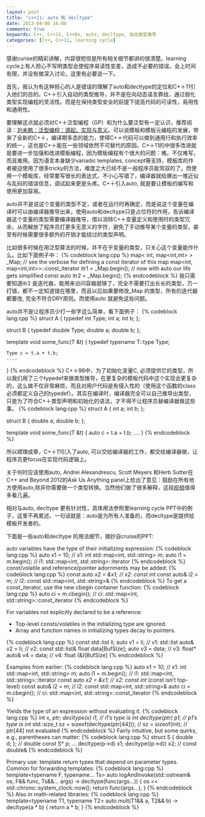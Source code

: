 ```yaml
---
layout: post
title: "c++11: auto 和 decltype"
date: 2013-04-06 16:00
comments: true
keywords: C++, C++11, C++0x, auto, decltype, 自动类型推导
categories: [C++, C++11, learning cycle]
---
```


感谢curise的精彩讲解，内容很短但是所有相关细节都讲的很清楚。learning cycle上有人担心不写明类型会使程序易读性变差，造成不必要的错误。会上时间有限，并没有做深入讨论，这里有必要说一下。
<!-- more -->

首先，我认为有这种担心的人是错误的理解了auto和decltype的定位和C+＋11引入他们的目的。C+＋引入自动的类型推导，并不是在向动态语言靠拢，通过弱化类型实现编程的灵活性。而是在保持类型安全的前提下提高代码的可读性，易用性和通用性。

要理解这点就必须对C+＋泛型编程（GP）和为什么要泛型有一定认识，推荐阅读：[刘未鹏：泛型编程：源起、实现与意义](http://blog.csdn.net/pongba/article/details/2544894)。可以说模板和模板元编程的发展，带来了全新的C+＋，编译期多态的能力，使得C+＋代码可以做到通用行和执行效率的统一，这也是C+＋能在一些领域依然不可替代的原因。C+＋11的中很多改进就是要进一步加强和改进模板编程，因为模板编程有个很大的问题：难。不仅难写，而且难用。因为语言本身缺少variadic templates, concept等支持，模板库的作者被迫使用了很多tricky的方法，难度之大已经不是一般程序员能驾驭的了。而使用一个模板库，经常要写很长的表达式，不小心写错了，编译器就给爆出一堆近似与乱码的错误信息，调试起来更是头疼。C+＋引入auto, 就是要让模板的编写和使用更加容易。

auto并不是说这个变量的类型不定，或者在运行时再确定，而是说这个变量在编译时可以由编译器推导出来，使用auto和decltype只是占位符的作用，告诉编译器这个变量的类型需要编译器推导，借以消除C+＋变量定义和使用时的类型冗余，从而解放了程序员打更多无意义的字符，避免了手动推导某个变量的类型，甚至有时候需要很多额外的开销才能绕过的类型声明。

比如很多时候在用泛型算法的时候，并不在乎变量的类型，只关心这个变量能作什么。比如下面例子中：
{% codeblock lang:cpp %}
map< int, map<int,int> > _Map;
// see the verbose for defining a const iterator of this map
map<int, map<int,int>>::const_iterator itr1 = _Map.begin();
// now with auto our life gets simplified
const auto itr2 = _Map.begin(); 
{% endcodeblock %}
我只需要知道itr2 是迭代器，能用来访问容器就够了，完全不需要打出长长的类型，万一打错，都不一定知道错在哪里，而且以后如果要修改_Map 的类型，所有的迭代器都要改, 完全不符合DRY原则。而使用auto 就避免这些问题。

auto并不是让程序员少打一些字这么简单，看下面例子：
{% codeblock lang:cpp %}
struct A
{
    typedef int Type;
    int a;
    int b;
};

struct B
{
   typedef double Type;
   double a;
   double b;
};

template<T>
void some_func(T &t)
{
    typedef typename T::type Type;

    Type c = t.a + t.b;
    ....
}
{% endcodeblock %}
C+＋98中，为了初始化变量C, 必须提供它的类型，所以我们用了三个typedef来做类型推导，在更复杂的模板代码中这个实现会更复杂的，这么做不仅非常麻烦，而且对用户代码是有侵入性的（使用这个函数的class 必须都定义自己的typedef）。其实在编译时，编译器完全可以自己推导出类型，只是为了符合C+＋类型声明和初始化的语法，才不得不让程序员替编译器做这些事。
{% codeblock lang:cpp %}
struct A
{
    int a;
    int b;
};

struct B
{
   double a;
   double b;
};

template<T>
void some_func(T &t)
{
    auto c = t.a + t.b;
    ....
}
{% endcodeblock %}

所以顺理成章，C+＋11引入了auto, 可以交给编译器的工作，都交给编译器做，让程序员更focus在实现代码逻辑上。

关于何时应该使用auto, Andrei Alexandrescu, Scott Meyers 和Herb Sutter在C++ and Beyond 2012的Ask Us Anything panel上给出了意见：鼓励在所有地方使用auto,除非你需要做一个类型转换。当然他们做了很多解释，这段[视频](http://channel9.msdn.com/Shows/Going+Deep/C-and-Beyond-2012-Scott-Andrei-and-Herb-Ask-Us-Anything#time=25m03s)值得多看几遍。

相对与auto, decltype 更有针对性，具体用法参照里learning cycle PPT中的例子，这里不再累述。一句话就是：auto是为所有人准备的，而decltype是提供给模板开发者的。

下面是一些auto和decltype 的用法细节，摘抄自cruise的PPT:

auto variables have the type of their initializing expression:
{% codeblock lang:cpp %}
auto x1 = 10;
// x1: int
std::map<int, std::string> m;
auto i1 = m.begin();
// i1: std::map<int, std::string>::iterator
{% endcodeblock %}
const/volatile and reference/pointer adornments may be added:
{% codeblock lang:cpp %}
const auto *x2 = &x1; // x2: const int*
const auto& i2 = m; // i2: const std::map<int, std::string>&
{% endcodeblock %}
To get a const_iterator, use the new cbegin container function:
{% codeblock lang:cpp %}
auto ci = m.cbegin();
// ci: std::map<int, std::string>::const_iterator
{% endcodeblock %}

For variables not explicitly declared to be a reference:

* Top-level consts/volatiles in the initializing type are ignored.
* Array and function names in initializing types decay to pointers.

{% codeblock lang:cpp %}
const std::list<int> li;
auto v1 = li;
// v1: std::list<int>
auto& v2 = li;
// v2: const std::list<int>&
float data[BufSize];
auto v3 = data;
// v3: float*
auto& v4 = data;
// v4: float (&)[BufSize]
{% endcodeblock %}

Examples from earlier:
{% codeblock lang:cpp %}
auto x1 = 10;
// x1: int
std::map<int, std::string> m;
auto i1 = m.begin();
// i1: std::map<int, std::string>::iterator
const auto *x2 = &x1;
// x2: const int* (const isn’t top-level)
const auto& i2 = m;
// i2: const std::map<int, std::string>&
auto ci = m.cbegin();
// ci: std::map<int, std::string>::const_iterator
{% endcodeblock %}

Yields the type of an expression without evaluating it.
{% codeblock lang:cpp %}
int x, *ptr;
decltype(x) i1; // i1’s type is int
decltype(ptr) p1; // p1’s type is int*
std::size_t sz = sizeof(decltype(ptr[44])); // sz = sizeof(int);
                                           // ptr[44] not evaluated
{% endcodeblock %}
Fairly intuitive, but some quirks, e.g., parentheses can matter:
{% codeblock lang:cpp %}
struct S { double d; }; // double
const S* p; 
... 
decltype(p->d) x1; 
decltype((p->d)) x2; // const double&
{% endcodeblock %}

Primary use: template return types that depend on parameter types.
Common for forwarding templates:
{% codeblock lang:cpp %}
template<typename F, typename... Ts>
auto logAndInvoke(std::ostream& os,
F&& func, Ts&&... args) ->
decltype(func(args...))
{
os << std::chrono::system_clock::now();
return func(args...);
}
{% endcodeblock %}
Also in math-related libraries:
{% codeblock lang:cpp %}
template<typename T1, typename T2>
auto mult(T1&& a, T2&& b) ->
decltype(a * b)
{
return a * b;
}
{% endcodeblock %}

